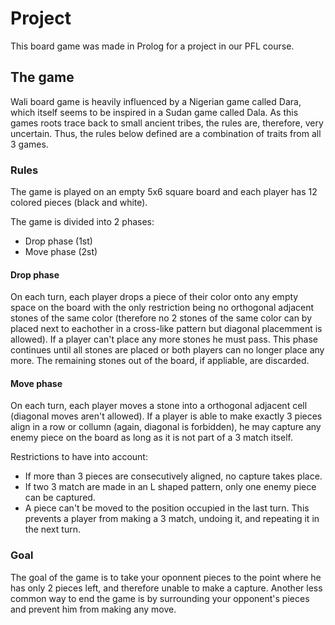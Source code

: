 # Project

This board game was made in Prolog for a project in our PFL course.

## The game

Wali board game is heavily influenced by a Nigerian game called Dara, which itself seems to be inspired in a Sudan game called Dala. As this games roots trace back to small ancient tribes, the rules are, therefore, very uncertain. Thus, the rules below defined are a combination of traits from all 3 games.

### Rules

The game is played on an empty 5x6 square board and each player has 12 colored pieces (black and white).

The game is divided into 2 phases:
- Drop phase (1st)
- Move phase (2st)

#### Drop phase

On each turn, each player drops a piece of their color onto any empty space on the board with the only restriction being no orthogonal adjacent stones of the same color (therefore no 2 stones of the same color can by placed next to eachother in a cross-like pattern but diagonal placemment is allowed). 
If a player can't place any more stones he must pass. This phase continues until all stones are placed or both players can no longer place any more. The remaining stones out of the board, if appliable, are discarded.

#### Move phase

On each turn, each player moves a stone into a orthogonal adjacent cell (diagonal moves aren't allowed). If a player is able to make exactly 3 pieces align in a row or collumn (again, diagonal is forbidden), he may capture any enemy piece on the board as long as it is not part of a 3 match itself.

Restrictions to have into account:
- If more than 3 pieces are consecutively aligned, no capture takes place.
- If two 3 match are made in an L shaped pattern, only one enemy piece can be captured.
- A piece can't be moved to the position occupied in the last turn. This prevents a player from making a 3 match, undoing it, and repeating it in the next turn.


### Goal
	
The goal of the game is to take your oponnent pieces to the point where he has only 2 pieces left, and therefore unable to make a capture.
Another less common way to end the game is by surrounding your opponent's pieces and prevent him from making any move.






